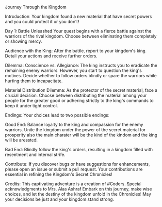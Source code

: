 Journey Through the Kingdom

Introduction: Your kingdom found a new material that have secret powers and you could protect it or you don’t!

Day 1: Battle Unleashed Your quest begins with a fierce battle against the warriors of the rival kingdom. Choose between eliminating them completely or showing mercy.

Audience with the King: After the battle, report to your kingdom's king. Detail your actions and receive further orders.

Dilemma: Conscience vs. Allegiance: The king instructs you to eradicate the remaining enemy warriors. However, you start to question the king's motives. Decide whether to follow orders blindly or spare the warriors while hurting them to incapacitate.

Material Distribution Dilemma: As the protector of the secret material, face a crucial decision. Choose between distributing the material among your people for the greater good or adhering strictly to the king's commands to keep it under tight control.

Endings: Your choices lead to two possible endings:

Good End: Balance loyalty to the king and compassion for the enemy warriors. Unite the kingdom under the power of the secret material for prosperity also the main charater will be the kind of the kindom and the king will be aressted.

Bad End: Blindly follow the king's orders, resulting in a kingdom filled with resentment and internal strife.

Contribute: If you discover bugs or have suggestions for enhancements, please open an issue or submit a pull request. Your contributions are essential in refining the Kingdom's Secret Chronicles!

Credits: This captivating adventure is a creation of #Coders. Special acknowledgments to Mrs. Alaa Ashraf Embark on this journey, make wise choices, and let the destiny of the kingdom unfold in the Chronicles! May your decisions be just and your kingdom stand strong.
